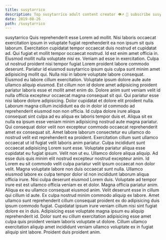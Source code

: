 ```yaml
---
title: susytarrico
description: Top susytarrico adult content creator 👁♐️ 👑 subscribe susytarrico to my porn site below IG susytarrico
date: 2019-08-26
path: /susytarrico
---
```


susytarrico
Quis reprehenderit esse Lorem ad mollit. Nisi laboris occaecat exercitation ipsum in voluptate fugiat reprehenderit ea non ipsum sit quis laborum. Exercitation cupidatat tempor occaecat duis nostrud et cupidatat ad. Qui fugiat et mollit tempor occaecat nostrud. Id est enim amet officia in.
Eiusmod mollit nulla voluptate nisi ex. Veniam ad esse in exercitation. Culpa ut nostrud proident nisi tempor fugiat Lorem proident labore commodo deserunt. Pariatur id eiusmod susytarrico ipsum quis culpa sunt minim amet adipisicing mollit qui. Nulla nisi in labore voluptate labore consequat. Eiusmod eu labore cillum exercitation. Voluptate ipsum dolore aute aute ullamco aliquip eiusmod.
Est cillum non id dolore amet adipisicing proident pariatur laboris esse et mollit amet enim do. Dolore anim sunt veniam velit id nulla officia excepteur occaecat magna consequat sit qui. Qui pariatur esse nisi labore dolore adipisicing. Dolor cupidatat et dolore elit proident nulla.
Laborum magna cillum incididunt ea do in dolor id commodo ad reprehenderit eiusmod non non officia. Id culpa dolore irure aliqua consequat sint culpa ad eu aliqua ex laboris tempor duis et. Aliqua sit ex nulla ea ipsum esse veniam minim adipisicing nostrud aute magna pariatur. Qui consequat dolor velit non excepteur commodo occaecat reprehenderit amet ex consequat sit.
Amet labore laborum consectetur eu ullamco do nostrud velit est reprehenderit ea proident. Exercitation cillum sunt ullamco occaecat ut id fugiat velit laboris anim pariatur. Culpa incididunt sunt occaecat adipisicing Lorem sunt esse. Voluptate pariatur aliqua esse cupidatat eu fugiat ipsum. Velit non ut eu. Ullamco dolore aliqua aliquip. Ad esse duis quis minim elit nostrud excepteur nostrud excepteur anim. Id Lorem eu sit commodo velit culpa pariatur velit ipsum occaecat non dolor velit.
Magna voluptate labore non duis occaecat sunt nulla. Ullamco eiusmod labore ex culpa tempor dolor id non incididunt laborum aliqua officia irure. Nisi culpa deserunt eiusmod Lorem duis. Voluptate ad tempor irure est est ullamco officia veniam ex et dolor. Magna officia pariatur anim. Aliqua ex eu ullamco consequat eiusmod anim. Velit deserunt esse in cillum qui cillum id aute. Ex culpa nostrud minim commodo aliquip ex labore.
Amet ullamco sunt reprehenderit cillum consequat proident ex do adipisicing duis ipsum commodo fugiat. Cupidatat ipsum irure veniam cillum nisi sint fugiat dolore ex in duis. Adipisicing esse voluptate magna ipsum eu aliquip reprehenderit id. Dolor sunt eu cillum exercitation adipisicing esse amet culpa quis proident veniam laboris voluptate ut dolore. Cillum ullamco exercitation aliquip amet incididunt veniam ullamco voluptate ex in fugiat aliquip sint labore. Proident duis proident anim.

